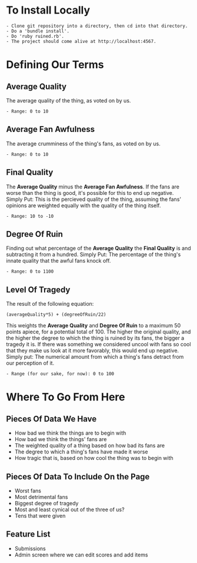 To Install Locally
==============


	- Clone git repository into a directory, then cd into that directory.
	- Do a 'bundle install'.
	- Do 'ruby ruined.rb'.
	- The project should come alive at http://localhost:4567.


Defining Our Terms
==============

Average Quality
--------------

The average quality of the thing, as voted on by us.
	
	- Range: 0 to 10

Average Fan Awfulness
--------------

The average crumminess of the thing's fans, as voted on by us.

	- Range: 0 to 10

Final Quality
--------------

The **Average Quality** minus the **Average Fan Awfulness**.
If the fans are worse than the thing is good, it's possible for this to end up negative.
Simply Put:  This is the percieved quality of the thing, assuming the fans' opinions are weighted equally with the quality of the thing itself.

	- Range: 10 to -10


Degree Of Ruin
--------------

Finding out what percentage of the **Average Quality** the **Final Quality** is and subtracting it from a hundred.
Simply Put:  The percentage of the thing's innate quality that the awful fans knock off.

	- Range: 0 to 1100

Level Of Tragedy
--------------

The result of the following equation:

	(averageQuality*5) + (degreeOfRuin/22)

This weights the **Average Quality** and **Degree Of Ruin** to a maximum 50 points apiece, for a potential total of 100.
The higher the original quality, and the higher the degree to which the thing is ruined by its fans, the bigger a tragedy it is.
If there was something we considered uncool with fans so cool that they make us look at it more favorably, this would end up negative.
Simply put:  The numerical amount from which a thing's fans detract from our perception of it.

	- Range (for our sake, for now): 0 to 100


Where To Go From Here
==============

Pieces Of Data We Have
--------------

- How bad we think the things are to begin with
- How bad we think the things' fans are
- The weighted quality of a thing based on how bad its fans are
- The degree to which a thing's fans have made it worse
- How tragic that is, based on how cool the thing was to begin with


Pieces Of Data To Include On the Page
--------------
- Worst fans
- Most detrimental fans
- Biggest degree of tragedy
- Most and least cynical out of the three of us?
- Tens that were given


Feature List
--------------
- Submissions
- Admin screen where we can edit scores and add items

